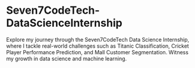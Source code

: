 # Seven7CodeTech-DataScienceInternship
Explore my journey through the Seven7CodeTech Data Science Internship, where I tackle real-world challenges such as Titanic Classification, Cricket Player Performance Prediction, and Mall Customer Segmentation. Witness my growth in data science and machine learning.

